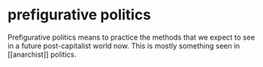 # prefigurative politics

Prefigurative politics means to practice the methods that we expect to see in a future post-capitalist world now. This is mostly something seen in [[anarchist]] politics.

